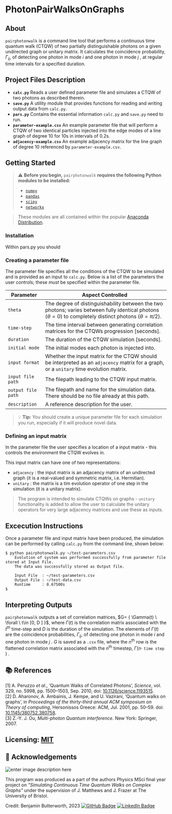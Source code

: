 # PhotonPairWalksOnGraphs

## About
`pairphotonwalk` is a command line tool that performs a continuous time quantum walk (CTQW) of two partially distinguishable photons on a given undirected graph or unitary matrix. It calculates the coincidence probability, $\Gamma_{ij}$, of detecting one photon in mode $i$ and one photon in mode $j$ , at regular time intervals for a specified duration.

## Project Files Description
+  **`calc.py`**
	Reads a user defined parameter file and simulates a CTQW of two photons as described therein.
+ **`save.py`**
	A utility module that provides functions for reading and writing output data from `calc.py`.
+ **`pars.py`**
	Contains the essential information `calc.py` and `save.py` need to run.
+ **`parameter-example.csv`**
	An example parameter file that will perform a CTQW of two identical particles injected into the edge modes of a line graph of degree 10 for 10s in intervals of 0.2s.
+ **`adjacency-example.csv`**
	An example adjacency matrix for the line graph of degree 10 referenced by `parameter-example.csv`.

## Getting Started
 >:warning: **Before you begin,** `pairphotonwalk` **requires the following Python modules to be installed:**
>+ [ `numpy`](https://pypi.org/project/numpy/)
>+ [`pandas`](https://pypi.org/project/pandas/)
>+ [`scipy`](https://pypi.org/project/scipy/) 
>+ [`networkx`](https://pypi.org/project/networkx/)

>These modules are all contained within the popular [Anaconda Distribution](https://www.anaconda.com/products/distribution).

### Installation 
Within pars.py you should 

### Creating a parameter file

The parameter file specifies all the conditions of the CTQW to be simulated and is provided as an input to `calc.py`. Below is a list of the parameters the user controls; these *must* be specified within the parameter file.

| Parameter | Aspect Controlled |
| --- | --- |
| `theta` | The degree of distinguishability between the two photons; varies between fully identical photons ($\theta=0$) to completely distinct photons ($\theta=\pi/2$).|
| `time-step` | The time interval between generating correlation matrices for the CTQWs progression [seconds].|
| `duration` | The duration of the CTQW simulation [seconds]. |
| `initial mode` | The initial modes each photon is injected into.|
| `input format` | Whether the input matrix for the CTQW should be interpreted as an `adjacency` matrix  for a graph, or a `unitary` time evolution matrix.|
| `input file path` | The filepath leading to the CTQW input matrix.|
| `output file path` |The filepath and name for the simulation data. There should be no file already at this path. |
| `description` | A reference description for the user. |
 
> :bulb: **Tip:** You should create a unique parameter file for each simulation you run, especially if it will produce novel data.

### Defining an input matrix
In the parameter file the user specifies a location of a input matrix - this controls the environment the CTQW evolves in.

This input matrix can have one of two representations:
+ `adjacency` : the input matrix is an adjacency matrix of an undirected graph (it is a real-valued and symmetric matrix, i.e. Hermitian).
+ `unitary` : the matrix is a tim evolution operator of one step in the simulation (it is a unitary matrix).

>The program is intended to simulate CTQWs on graphs - `unitary` functionality is added to allow the user to calculate the unitary operators for very large adjacency matrices and use these as inputs.

## Excecution Instructions
Once a parameter file and input matrix have been produced, the simulation can be performed by calling `calc.py` from the command line, shown below:
```
$ python pairphotonwalk.py ~/test-parameters.csv 
	Evolution of system was performed successfully from parameter file stored at Input File. 
	The data was successfully stored as Output file.

	Input File  : ~/test-parameters.csv
	Output File : ~/test-data.csv
	Runtime     : 0.67500s
$ 	
```

## Interpreting Outputs
`pairphotonwalk`  outputs a set of correlation matrices, $G= { \Gamma(t)  \ \forall \ t\in [0, D ] \}$, where $\Gamma(t)$ is the correlation matrix associated with the $t^{\text{th}}$ time-step and $D$ is the duration of the simulation. The elements of $\Gamma(t)$ are the coincidence probabilities, $\Gamma_{ij}$, of detecting one photon in mode $i$ and one photon in mode $j$ . $G$ is saved as a `.csv` file, where the $n^{\text{th}}$  row is the flattened correlation matrix associated with the $n^{\text{th}}$ timestep,  $\Gamma(n \cdot$  `time step` $)$ .

## :books: References 
[1] A. Peruzzo _et al._, ‘Quantum Walks of Correlated Photons’, _Science_, vol. 329, no. 5998, pp. 1500–1503, Sep. 2010, doi: [10.1126/science.1193515](https://doi.org/10.1126/science.1193515). \
[2] D. Aharonov, A. Ambainis, J. Kempe, and U. Vazirani, ‘Quantum walks on graphs’, in _Proceedings of the thirty-third annual ACM symposium on Theory of computing_, Hersonissos Greece: ACM, Jul. 2001, pp. 50–59. doi: [10.1145/380752.380758](https://doi.org/10.1145/380752.380758). \
[3] Z.-Y. J. Ou, _Multi-photon Quantum interference_. New York: Springer, 2007.

## Licensing:  [MIT](https://choosealicense.com/licenses/mit/)

##  :scroll: Acknowledgements
![enter image description here](https://logos-download.com/wp-content/uploads/2016/12/University_of_Bristol_logo.png)


This program was produced as a part of the authors Physics MSci final year project on _"Simulating Continuous Time Quantum Walks on Complex Graphs"_ under the supervision of J. Matthews and J. Frazer at The University of Bristol.

Credit: Benjamin Butterworth, 2023
[![GitHub Badge](https://img.shields.io/badge/GitHub-100000?style=for-the-badge&logo=github&logoColor=white)](https://github.com/benbutterworth) 
[![LinkedIn Badge](https://img.shields.io/badge/LinkedIn-0077B5?style=for-the-badge&logo=linkedin&logoColor=white)](https://www.linkedin.com/in/bszbutterworth/)
